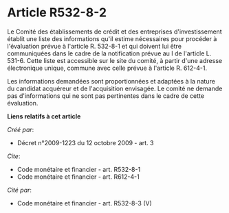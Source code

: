 # Article R532-8-2

Le Comité des établissements de crédit et des entreprises d'investissement établit une liste des informations qu'il estime
nécessaires pour procéder à l'évaluation prévue à l'article R. 532-8-1 et qui doivent lui être communiquées dans le cadre de
la notification prévue au I de l'article L. 531-6. Cette liste est accessible sur le site du comité, à partir d'une adresse
électronique unique, commune avec celle prévue à l'article R. 612-4-1. 

Les informations demandées sont proportionnées et adaptées à la nature du candidat acquéreur et de l'acquisition envisagée.
Le comité ne demande pas d'informations qui ne sont pas pertinentes dans le cadre de cette évaluation.

**Liens relatifs à cet article**

_Créé par_:

  - Décret n°2009-1223 du 12 octobre 2009 - art. 3

_Cite_:

  - Code monétaire et financier - art. R532-8-1
  - Code monétaire et financier - art. R612-4-1

_Cité par_:

  - Code monétaire et financier - art. R532-8-3 (V)
